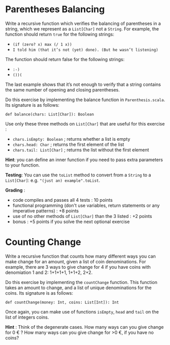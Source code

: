 # Parentheses Balancing

Write a recursive function which verifies the balancing of parentheses in a string, which we represent as a `List[Char]` not a `String`. 
For example, the function should return `true` for the following strings:

 - `(if (zero? x) max (/ 1 x))`
 - `I told him (that it’s not (yet) done). (But he wasn’t listening)`
 
 The function should return false for the following strings:
 
 - `:-)`
 - `())(`
 
The last example shows that it’s not enough to verify that a string contains the same number of opening and closing parentheses.

Do this exercise by implementing the balance function in `Parenthesis.scala`. Its signature is as follows:

    def balance(chars: List[Char]): Boolean

Use only these three methods on `List[Char]` that are useful for this exercise :

 - `chars.isEmpty: Boolean` ; returns whether a list is empty 
 - `chars.head: Char` ; returns the first element of the list 
 - `chars.tail: List[Char]` ; returns the list without the first element


**Hint**: you can define an inner function if you need to pass extra parameters to your function.

**Testing**: You can use the `toList` method to convert from a `String` to a `List[Char]`: e.g. `"(just an) example".toList`.

**Grading** : 

- code compiles and passes all 4 tests : 10 points
- functional programming (don't use variables, return statements or any imperative patterns) : +8 points
- use of no other methods of `List[Char]` than the 3 listed : +2 points
- bonus : +5 points if you solve the next optional exercise

# Counting Change

Write a recursive function that counts how many different ways you can make change for an amount, given a list of coin denominations. 
For example, there are 3 ways to give change for 4 if you have coins with denomiation 1 and 2: 1+1+1+1, 1+1+2, 2+2.

Do this exercise by implementing the `countChange` function. This function takes an amount to change, and a list of unique denominations for the coins. Its signature is as follows:

    def countChange(money: Int, coins: List[Int]): Int
    
Once again, you can make use of functions `isEmpty`, `head` and `tail` on the list of integers coins.

**Hint** : Think of the degenerate cases. How many ways can you give change for 0 € ? How many ways can you give change for >0 €, if you have no coins?